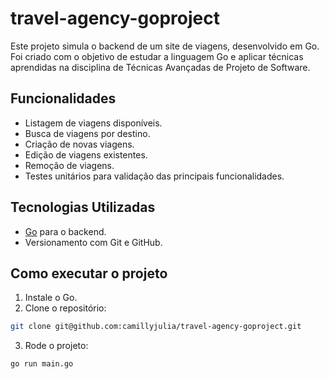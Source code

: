 # travel-agency-goproject

Este projeto simula o backend de um site de viagens, desenvolvido em Go. Foi criado com o objetivo de estudar a linguagem Go e aplicar técnicas aprendidas na disciplina de Técnicas Avançadas de Projeto de Software.

## Funcionalidades

- Listagem de viagens disponíveis.
- Busca de viagens por destino.
- Criação de novas viagens.
- Edição de viagens existentes.
- Remoção de viagens.
- Testes unitários para validação das principais funcionalidades.

## Tecnologias Utilizadas

- [Go](https://golang.org/) para o backend.
- Versionamento com Git e GitHub.

## Como executar o projeto

1. Instale o Go.
2. Clone o repositório:

```bash
git clone git@github.com:camillyjulia/travel-agency-goproject.git
```

3. Rode o projeto:

```bash
go run main.go
```
